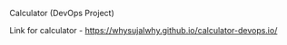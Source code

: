 Calculator (DevOps Project)

Link for calculator - https://whysujalwhy.github.io/calculator-devops.io/

